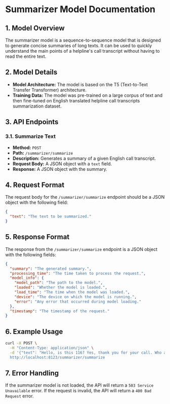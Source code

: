 # Summarizer Model Documentation

## 1. Model Overview

The summarizer model is a sequence-to-sequence model that is designed to generate concise summaries of long texts. It can be used to quickly understand the main points of a helpline's call transcript  without having to read the entire text.

## 2. Model Details

*   **Model Architecture:** The model is based on the T5 (Text-to-Text Transfer Transformer) architecture.
*   **Training Data:** The model was pre-trained on a large corpus of text and then fine-tuned on English translated helpline call transcripts summarization dataset.

## 3. API Endpoints

### 3.1. Summarize Text

*   **Method:** `POST`
*   **Path:** `/summarizer/summarize`
*   **Description:** Generates a summary of a given English call transcript.
*   **Request Body:** A JSON object with a `text` field.
*   **Response:** A JSON object with the summary.

## 4. Request Format

The request body for the `/summarizer/summarize` endpoint should be a JSON object with the following field:

```json
{
  "text": "The text to be summarized."
}
```

## 5. Response Format

The response from the `/summarizer/summarize` endpoint is a JSON object with the following fields:

```json
{
  "summary": "The generated summary.",
  "processing_time": "The time taken to process the request.",
  "model_info": {
    "model_path": "The path to the model.",
    "loaded": "Whether the model is loaded.",
    "load_time": "The time when the model was loaded.",
    "device": "The device on which the model is running.",
    "error": "Any error that occurred during model loading."
  },
  "timestamp": "The timestamp of the request."
}
```

## 6. Example Usage

```bash
curl -X POST \
  -H "Content-Type: application/json" \
  -d '{"text": "Hello, is this 116? Yes, thank you for your call. Who am I speaking with? My name is Ahmed, and I'm calling from Mombasa. I have a problem that requires immediate attention. A friend of mine has a daughter, only 5 years old, who is being forced into child labor at a local factory. This sounds dire, Ahmed. Thank you for bringing this to our notice. Has anyone else noticed this? Sadly, no one seems to care. She looks exhausted and malnourished. I'm worried sick. I understand your concern. The best thing you can do is report it to the Mombasa Child Welfare Society and also to the police. We can follow up on this case too. Please don't hesitate to call again."}'\
  http://localhost:8123/summarizer/summarize
```

## 7. Error Handling

If the summarizer model is not loaded, the API will return a `503 Service Unavailable` error. If the request is invalid, the API will return a `400 Bad Request` error.
